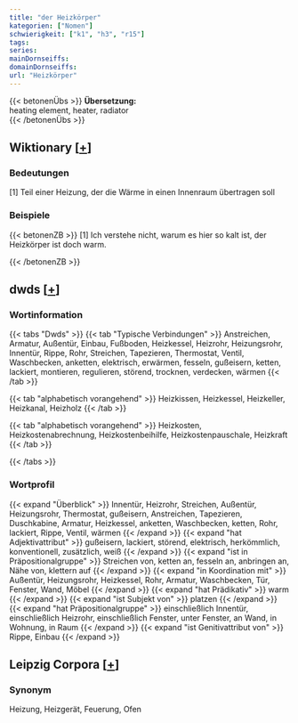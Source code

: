 ```yaml
---
title: "der Heizkörper"
kategorien: ["Nomen"]
schwierigkeit: ["k1", "h3", "r15"]
tags:
series:
mainDornseiffs:
domainDornseiffs:
url: "Heizkörper"
---
```


{{< betonenÜbs >}}
**Übersetzung:**  
heating element, heater, radiator  
{{< /betonenÜbs >}}

## Wiktionary [[+](https://de.wiktionary.org/wiki/Heizkörper)]

### Bedeutungen
[1] Teil einer Heizung, der die Wärme in einen Innenraum übertragen soll  

### Beispiele
{{< betonenZB >}}
[1] Ich verstehe nicht, warum es hier so kalt ist, der Heizkörper ist doch warm.  

{{< /betonenZB >}}


## dwds [[+](https://www.dwds.de/wb/Heizkörper)]

### Wortinformation
{{< tabs "Dwds" >}}
{{< tab "Typische Verbindungen" >}}
Anstreichen, Armatur, Außentür, Einbau, Fußboden, Heizkessel, Heizrohr, Heizungsrohr, Innentür, Rippe, Rohr, Streichen, Tapezieren, Thermostat, Ventil, Waschbecken, anketten, elektrisch, erwärmen, fesseln, gußeisern, ketten, lackiert, montieren, regulieren, störend, trocknen, verdecken, wärmen
{{< /tab >}}

{{< tab "alphabetisch vorangehend" >}}
Heizkissen, Heizkessel, Heizkeller, Heizkanal, Heizholz
{{< /tab >}}

{{< tab "alphabetisch vorangehend" >}}
Heizkosten, Heizkostenabrechnung, Heizkostenbeihilfe, Heizkostenpauschale, Heizkraft
{{< /tab >}}

{{< /tabs >}}

### Wortprofil
{{< expand "Überblick" >}} Innentür, Heizrohr, Streichen, Außentür, Heizungsrohr, Thermostat, gußeisern, Anstreichen, Tapezieren, Duschkabine, Armatur, Heizkessel, anketten, Waschbecken, ketten, Rohr, lackiert, Rippe, Ventil, wärmen {{< /expand >}}
{{< expand "hat Adjektivattribut" >}} gußeisern, lackiert, störend, elektrisch, herkömmlich, konventionell, zusätzlich, weiß {{< /expand >}}
{{< expand "ist in Präpositionalgruppe" >}} Streichen von, ketten an, fesseln an, anbringen an, Nähe von, klettern auf {{< /expand >}}
{{< expand "in Koordination mit" >}} Außentür, Heizungsrohr, Heizkessel, Rohr, Armatur, Waschbecken, Tür, Fenster, Wand, Möbel {{< /expand >}}
{{< expand "hat Prädikativ" >}} warm {{< /expand >}}
{{< expand "ist Subjekt von" >}} platzen {{< /expand >}}
{{< expand "hat Präpositionalgruppe" >}} einschließlich Innentür, einschließlich Heizrohr, einschließlich Fenster, unter Fenster, an Wand, in Wohnung, in Raum {{< /expand >}}
{{< expand "ist Genitivattribut von" >}} Rippe, Einbau {{< /expand >}}

## Leipzig Corpora [[+](https://corpora.uni-leipzig.de/en/res?word=Heizkörper&corpusId=deu_newscrawl-public_2018)]


### Synonym
Heizung, Heizgerät, Feuerung, Ofen

